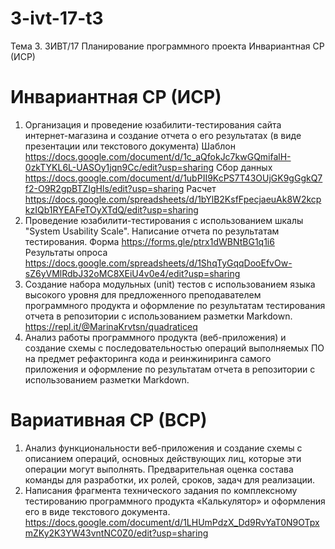 # 3-ivt-17-t3
Тема 3. 3ИВТ/17 Планирование программного проекта Инвариантная СР (ИСР)

# Инвариантная СР (ИСР)
1. Организация и проведение юзабилити-тестирования сайта интернет-магазина и создание отчета о его результатах (в виде презентации или текстового документа)
Шаблон https://docs.google.com/document/d/1c_aQfokJc7kwGQmifalH-0zkTYKL6L-UASOy1jqn9Cc/edit?usp=sharing
Сбор данных https://docs.google.com/document/d/1ubPII9KcPS7T43OUjGK9gGgkQ7f2-O9R2gpBTZIgHls/edit?usp=sharing
Расчет https://docs.google.com/spreadsheets/d/1bYlB2KsfFpecjaeuAk8W2kcpkzIQb1RYEAFeTOyXTdQ/edit?usp=sharing
2. Проведение юзабилити-тестирования с использованием шкалы "System Usability Scale". Написание отчета по результатам тестирования. 
Форма https://forms.gle/ptrx1dWBNtBG1q1i6
Результаты опроса https://docs.google.com/spreadsheets/d/1ShqTyGqqDooEfvOw-sZ6yVMlRdbJ32oMC8XEiU4v0e4/edit?usp=sharing
3. Создание набора модульных (unit) тестов с использованием языка высокого уровня для предложенного преподавателем программного продукта и оформление по результатам тестирования отчета в репозитории с использованием разметки Markdown.
https://repl.it/@MarinaKrvtsn/quadraticeq
4.  Анализ работы программного продукта (веб-приложения) и создание схемы с последовательностью операций выполняемых ПО на предмет рефакторинга кода и реинжиниринга самого приложения и оформление по результатам отчета в репозитории с использованием разметки Markdown.
# Вариативная СР (ВСР)
1. Анализ функциональности веб-приложения и создание схемы с описанием операций, основных действующих лиц, которые эти операции могут выполнять. Предварительная оценка состава команды для разработки, их ролей, сроков, задач для реализации. 	
2. Написания фрагмента технического задания по комплексному тестированию программного продукта «Калькулятор» и оформления его в виде текстового документа. 
https://docs.google.com/document/d/1LHUmPdzX_Dd9RvYaT0N9OTpxmZKy2K3YW43vntNC0Z0/edit?usp=sharing
